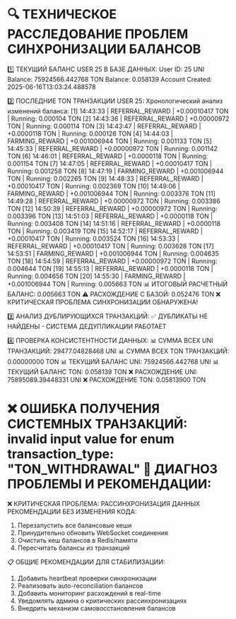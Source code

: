 🔍 ТЕХНИЧЕСКОЕ РАССЛЕДОВАНИЕ ПРОБЛЕМ СИНХРОНИЗАЦИИ БАЛАНСОВ
======================================================================

1️⃣ ТЕКУЩИЙ БАЛАНС USER 25 В БАЗЕ ДАННЫХ:
   User ID: 25
   UNI Balance: 75924566.442768
   TON Balance: 0.058139
   Account Created: 2025-06-16T13:03:24.488578

2️⃣ ПОСЛЕДНИЕ TON ТРАНЗАКЦИИ USER 25:
   Хронологический анализ изменений баланса:
   [1] 14:43:33 | REFERRAL_REWARD | +0.00010417 TON | Running: 0.000104 TON
   [2] 14:43:36 | REFERRAL_REWARD | +0.00000972 TON | Running: 0.000114 TON
   [3] 14:43:47 | REFERRAL_REWARD | +0.0000118 TON | Running: 0.000126 TON
   [4] 14:44:03 | FARMING_REWARD | +0.001006944 TON | Running: 0.001133 TON
   [5] 14:45:33 | REFERRAL_REWARD | +0.00000972 TON | Running: 0.001142 TON
   [6] 14:46:01 | REFERRAL_REWARD | +0.0000118 TON | Running: 0.001154 TON
   [7] 14:47:05 | REFERRAL_REWARD | +0.00010417 TON | Running: 0.001258 TON
   [8] 14:47:19 | FARMING_REWARD | +0.001006944 TON | Running: 0.002265 TON
   [9] 14:48:33 | REFERRAL_REWARD | +0.00010417 TON | Running: 0.002369 TON
   [10] 14:49:06 | FARMING_REWARD | +0.001006944 TON | Running: 0.003376 TON
   [11] 14:49:28 | REFERRAL_REWARD | +0.00000972 TON | Running: 0.003386 TON
   [12] 14:50:39 | REFERRAL_REWARD | +0.00000972 TON | Running: 0.003396 TON
   [13] 14:51:03 | REFERRAL_REWARD | +0.0000118 TON | Running: 0.003408 TON
   [14] 14:51:16 | REFERRAL_REWARD | +0.0000118 TON | Running: 0.003419 TON
   [15] 14:52:17 | REFERRAL_REWARD | +0.00010417 TON | Running: 0.003524 TON
   [16] 14:53:33 | REFERRAL_REWARD | +0.00010417 TON | Running: 0.003628 TON
   [17] 14:53:51 | FARMING_REWARD | +0.001006944 TON | Running: 0.004635 TON
   [18] 14:54:59 | REFERRAL_REWARD | +0.00000972 TON | Running: 0.004644 TON
   [19] 14:55:13 | REFERRAL_REWARD | +0.0000118 TON | Running: 0.004656 TON
   [20] 14:55:30 | FARMING_REWARD | +0.001006944 TON | Running: 0.005663 TON
   📊 ИТОГОВЫЙ РАСЧЕТНЫЙ БАЛАНС: 0.005663 TON
   ⚠️  РАСХОЖДЕНИЕ С БАЗОЙ: 0.052476 TON
   ❌ КРИТИЧЕСКАЯ ПРОБЛЕМА СИНХРОНИЗАЦИИ ОБНАРУЖЕНА!

3️⃣ АНАЛИЗ ДУБЛИРУЮЩИХСЯ ТРАНЗАКЦИЙ:
   ✅ ДУБЛИКАТЫ НЕ НАЙДЕНЫ - СИСТЕМА ДЕДУПЛИКАЦИИ РАБОТАЕТ

4️⃣ ПРОВЕРКА КОНСИСТЕНТНОСТИ ДАННЫХ:
   📊 СУММА ВСЕХ UNI ТРАНЗАКЦИЙ: 29477.04828468 UNI
   📊 СУММА ВСЕХ TON ТРАНЗАКЦИЙ: 0.00000000 TON
   📊 ТЕКУЩИЙ БАЛАНС UNI: 75924566.442768 UNI
   📊 ТЕКУЩИЙ БАЛАНС TON: 0.058139 TON
   ❌ РАСХОЖДЕНИЕ UNI: 75895089.39448331 UNI
   ❌ РАСХОЖДЕНИЕ TON: 0.05813900 TON

❌ ОШИБКА ПОЛУЧЕНИЯ СИСТЕМНЫХ ТРАНЗАКЦИЙ: invalid input value for enum transaction_type: "TON_WITHDRAWAL"
🎯 ДИАГНОЗ ПРОБЛЕМЫ И РЕКОМЕНДАЦИИ:
==================================================
❌ КРИТИЧЕСКАЯ ПРОБЛЕМА: РАССИНХРОНИЗАЦИЯ ДАННЫХ
   РЕКОМЕНДАЦИИ БЕЗ ИЗМЕНЕНИЯ КОДА:
   1. Перезапустить все балансовые кеши
   2. Принудительно обновить WebSocket соединения
   3. Очистить кеш балансов в Redis/памяти
   4. Пересчитать балансы из транзакций

📋 ОБЩИЕ РЕКОМЕНДАЦИИ ДЛЯ СТАБИЛИЗАЦИИ:
   1. Добавить heartbeat проверки синхронизации
   2. Реализовать auto-reconciliation балансов
   3. Добавить мониторинг расхождений в real-time
   4. Уведомлять админа о критических рассинхронизациях
   5. Внедрить механизм самовосстановления балансов